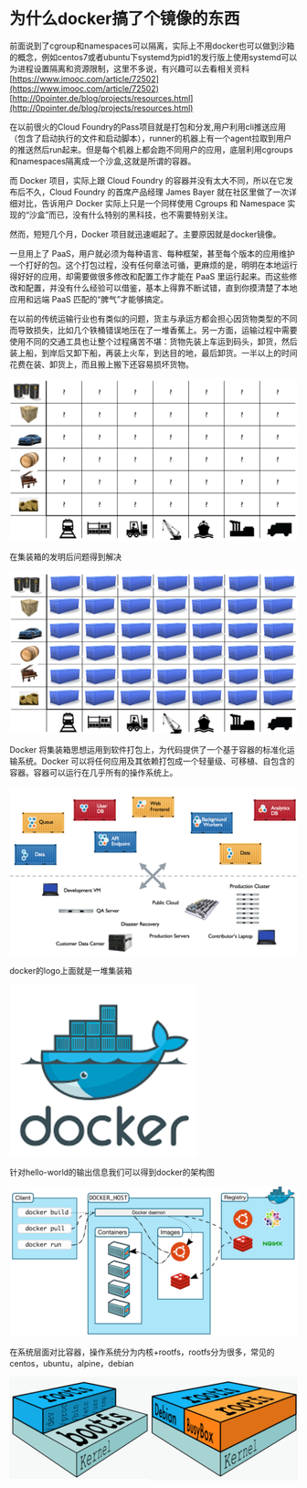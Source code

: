 # 为什么docker搞了个镜像的东西

 前面说到了cgroup和namespaces可以隔离，实际上不用docker也可以做到沙箱的概念，例如centos7或者ubuntu下systemd为pid1的发行版上使用systemd可以为进程设置隔离和资源限制，这里不多说，有兴趣可以去看相关资料 [https://www.imooc.com/article/72502](https://www.imooc.com/article/72502) [http://0pointer.de/blog/projects/resources.html](http://0pointer.de/blog/projects/resources.html)

在以前很火的Cloud Foundry的Pass项目就是打包和分发,用户利用cli推送应用（包含了启动执行的文件和启动脚本），runner的机器上有一个agent拉取到用户的推送然后run起来。但是每个机器上都会跑不同用户的应用，底层利用cgroups和namespaces隔离成一个沙盒,这就是所谓的容器。

而 Docker 项目，实际上跟 Cloud Foundry 的容器并没有太大不同，所以在它发布后不久，Cloud Foundry 的首席产品经理 James Bayer 就在社区里做了一次详细对比，告诉用户 Docker 实际上只是一个同样使用 Cgroups 和 Namespace 实现的“沙盒”而已，没有什么特别的黑科技，也不需要特别关注。

然而，短短几个月，Docker 项目就迅速崛起了。主要原因就是docker镜像。

一旦用上了 PaaS，用户就必须为每种语言、每种框架，甚至每个版本的应用维护一个打好的包。这个打包过程，没有任何章法可循，更麻烦的是，明明在本地运行得好好的应用，却需要做很多修改和配置工作才能在 PaaS 里运行起来。而这些修改和配置，并没有什么经验可以借鉴，基本上得靠不断试错，直到你摸清楚了本地应用和远端 PaaS 匹配的“脾气”才能够搞定。

在以前的传统运输行业也有类似的问题，货主与承运方都会担心因货物类型的不同而导致损失，比如几个铁桶错误地压在了一堆香蕉上。另一方面，运输过程中需要使用不同的交通工具也让整个过程痛苦不堪：货物先装上车运到码头，卸货，然后装上船，到岸后又卸下船，再装上火车，到达目的地，最后卸货。一半以上的时间花费在装、卸货上，而且搬上搬下还容易损坏货物。

![](../.gitbook/assets/image%20%2852%29.png)

在集装箱的发明后问题得到解决

![](../.gitbook/assets/image%20%2848%29.png)

Docker 将集装箱思想运用到软件打包上，为代码提供了一个基于容器的标准化运输系统。Docker 可以将任何应用及其依赖打包成一个轻量级、可移植、自包含的容器。容器可以运行在几乎所有的操作系统上。

![](../.gitbook/assets/image%20%2828%29.png)

docker的logo上面就是一堆集装箱

![](../.gitbook/assets/image%20%2860%29.png)

针对hello-world的输出信息我们可以得到docker的架构图

![](../.gitbook/assets/image%20%2818%29.png)

在系统层面对比容器，操作系统分为内核+rootfs，rootfs分为很多，常见的centos，ubuntu，alpine，debian

![](../.gitbook/assets/image%20%2856%29.png)


